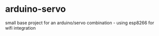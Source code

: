 # arduino-servo
small base project for an arduino/servo combination - using esp8266 for wifi integration
